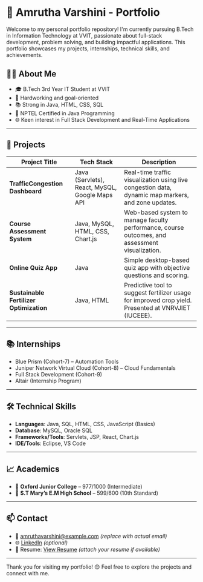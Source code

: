 # 💼 Amrutha Varshini - Portfolio

Welcome to my personal portfolio repository! I'm currently pursuing B.Tech in Information Technology at VVIT, passionate about full-stack development, problem solving, and building impactful applications. This portfolio showcases my projects, internships, technical skills, and achievements.

## 🧑‍💻 About Me

- 🎓 B.Tech 3rd Year IT Student at VVIT
- 💪 Hardworking and goal-oriented
- 📚 Strong in Java, HTML, CSS, SQL
- 📜 NPTEL Certified in Java Programming
- 🌐 Keen interest in Full Stack Development and Real-Time Applications

---

## 🚀 Projects

| Project Title | Tech Stack | Description |
|---------------|------------|-------------|
| **TrafficCongestion Dashboard** | Java (Servlets), React, MySQL, Google Maps API | Real-time traffic visualization using live congestion data, dynamic map markers, and zone updates. |
| **Course Assessment System** | Java, MySQL, HTML, CSS, Chart.js | Web-based system to manage faculty performance, course outcomes, and assessment visualization. |
| **Online Quiz App** | Java | Simple desktop-based quiz app with objective questions and scoring. |
| **Sustainable Fertilizer Optimization** | Java, HTML | Predictive tool to suggest fertilizer usage for improved crop yield. Presented at VNRVJIET (IUCEEE). |

---

## 📚 Internships

- Blue Prism (Cohort-7) – Automation Tools
- Juniper Network Virtual Cloud (Cohort-8) – Cloud Fundamentals
- Full Stack Development (Cohort-9)
- Altair (Internship Program)

---

## 🛠️ Technical Skills

- **Languages**: Java, SQL, HTML, CSS, JavaScript (Basics)
- **Database**: MySQL, Oracle SQL
- **Frameworks/Tools**: Servlets, JSP, React, Chart.js
- **IDE/Tools**: Eclipse, VS Code

---

## 📈 Academics

- 🏫 **Oxford Junior College** – 977/1000 (Intermediate)
- 🏫 **S.T Mary’s E.M High School** – 599/600 (10th Standard)

---

## 📫 Contact

- 📧 amruthavarshini@example.com *(replace with actual email)*
- 🌐 [LinkedIn](https://www.linkedin.com/in/amrutha-varshini/) *(optional)*
- 💼 Resume: [View Resume](./resume.pdf) *(attach your resume if available)*

---

Thank you for visiting my portfolio! 😊 Feel free to explore the projects and connect with me.


